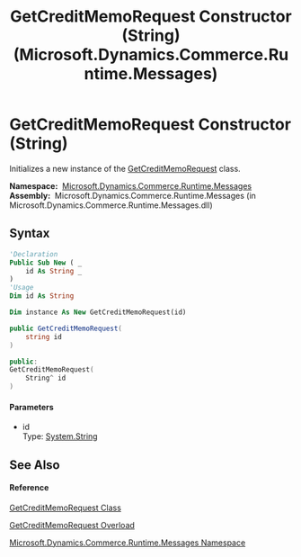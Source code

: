 ﻿---
title: GetCreditMemoRequest Constructor (String) (Microsoft.Dynamics.Commerce.Runtime.Messages)
TOCTitle: GetCreditMemoRequest Constructor (String)
ms:assetid: M:Microsoft.Dynamics.Commerce.Runtime.Messages.GetCreditMemoRequest.#ctor(System.String)
ms:mtpsurl: https://technet.microsoft.com/en-us/library/microsoft.dynamics.commerce.runtime.messages.getcreditmemorequest.getcreditmemorequest(v=AX.60)
ms:contentKeyID: 62207920
ms.date: 05/18/2015
mtps_version: v=AX.60
dev_langs:
- vb
- csharp
- c++
---

# GetCreditMemoRequest Constructor (String)

Initializes a new instance of the [GetCreditMemoRequest](getcreditmemorequest-class-microsoft-dynamics-commerce-runtime-messages.md) class.

**Namespace:**  [Microsoft.Dynamics.Commerce.Runtime.Messages](microsoft-dynamics-commerce-runtime-messages-namespace.md)  
**Assembly:**  Microsoft.Dynamics.Commerce.Runtime.Messages (in Microsoft.Dynamics.Commerce.Runtime.Messages.dll)

## Syntax

``` vb
'Declaration
Public Sub New ( _
    id As String _
)
'Usage
Dim id As String

Dim instance As New GetCreditMemoRequest(id)
```

``` csharp
public GetCreditMemoRequest(
    string id
)
```

``` c++
public:
GetCreditMemoRequest(
    String^ id
)
```

#### Parameters

  - id  
    Type: [System.String](https://technet.microsoft.com/en-us/library/s1wwdcbf\(v=ax.60\))  

## See Also

#### Reference

[GetCreditMemoRequest Class](getcreditmemorequest-class-microsoft-dynamics-commerce-runtime-messages.md)

[GetCreditMemoRequest Overload](getcreditmemorequest-constructor-microsoft-dynamics-commerce-runtime-messages.md)

[Microsoft.Dynamics.Commerce.Runtime.Messages Namespace](microsoft-dynamics-commerce-runtime-messages-namespace.md)

